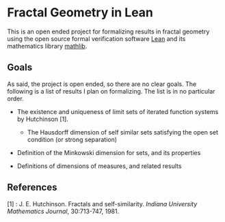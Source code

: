 # Fractal Geometry in Lean

This is an open ended project for formalizing results in fractal geometry using the open source formal verification software [Lean](https://leanprover.github.io/) and its mathematics library [mathlib](https://leanprover-community.github.io/index.html).

## Goals
As said, the project is open ended, so there are no clear goals. The following is a list of results I plan on formalizing. The list is in no particular order.

- The existence and uniqueness of limit sets of iterated function systems by Hutchinson [1].
    - The Hausdorff dimension of self similar sets satisfying the open set condition (or strong separation)

- Definition of the Minkowski dimension for sets, and its properties

- Definitions of dimensions of measures, and related results




## References

[1] : J. E. Hutchinson. Fractals and self-similarity. *Indiana University Mathematics Journal*, 30:713-747, 1981.